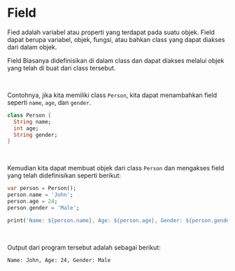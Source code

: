 # Field

Fied adalah variabel atau properti yang terdapat pada suatu objek. Field dapat berupa variabel, objek, fungsi, atau bahkan class yang dapat diakses dari dalam objek. 

Field Biasanya didefinisikan di dalam class dan dapat diakses melalui objek yang telah di buat dari class tersebut.

</br>

Contohnya, jika kita memiliki class `Person`, kita dapat menambahkan field seperti `name`, `age`, dan `gender`.

```Dart
class Person {
  String name;
  int age;
  String gender;
}
```

</br>

Kemudian kita dapat membuat objek dari class `Person` dan mengakses field yang telah didefinisikan seperti berikut:

```Dart
var person = Person();
person.name = 'John';
person.age = 24;
person.gender = 'Male';

print('Name: ${person.name}, Age: ${person.age}, Gender: ${person.gender}')
```

</br>

Output dari program tersebut adalah sebagai berikut:

```sh
Name: John, Age: 24, Gender: Male
```